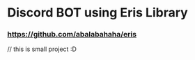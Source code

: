 # Discord BOT using Eris Library
### https://github.com/abalabahaha/eris
// this is small project :D
#